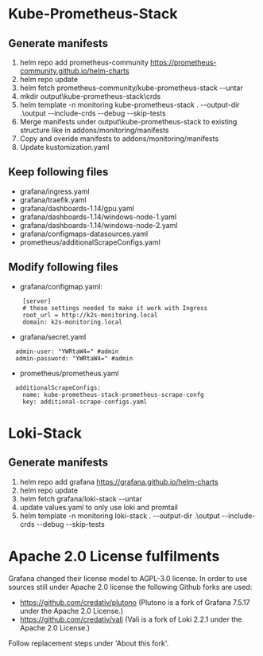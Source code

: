 <!--
SPDX-FileCopyrightText: © 2023 Siemens Healthcare GmbH

SPDX-License-Identifier: MIT
-->

# Kube-Prometheus-Stack
## Generate manifests
1. helm repo add prometheus-community https://prometheus-community.github.io/helm-charts
2. helm repo update
3. helm fetch prometheus-community/kube-prometheus-stack --untar
4. mkdir output\kube-prometheus-stack\crds
5. helm template -n monitoring kube-prometheus-stack . --output-dir .\output --include-crds --debug --skip-tests
6. Merge manifests under output\kube-prometheus-stack to existing structure like in addons/monitoring/manifests
7. Copy and overide manifests to addons/monitoring/manifests
8. Update kustomization.yaml

## Keep following files
- grafana/ingress.yaml
- grafana/traefik.yaml
- grafana/dashboards-1.14/gpu.yaml
- grafana/dashboards-1.14/windows-node-1.yaml
- grafana/dashboards-1.14/windows-node-2.yaml
- grafana/configmaps-datasources.yaml
- prometheus/additionalScrapeConfigs.yaml

## Modify following files
- grafana/configmap.yaml:

```
    [server]
    # these settings needed to make it work with Ingress
    root_url = http://k2s-monitoring.local
    domain: k2s-monitoring.local

```

- grafana/secret.yaml
```
  admin-user: "YWRtaW4=" #admin
  admin-password: "YWRtaW4=" #admin
```

- prometheus/prometheus.yaml

```
  additionalScrapeConfigs:
    name: kube-prometheus-stack-prometheus-scrape-confg
    key: additional-scrape-configs.yaml
```

# Loki-Stack 
## Generate manifests
1. helm repo add grafana https://grafana.github.io/helm-charts
2. helm repo update
3. helm fetch grafana/loki-stack --untar
4. update values.yaml to only use loki and promtail
5. helm template -n monitoring loki-stack . --output-dir .\output --include-crds --debug --skip-tests

# Apache 2.0 License fulfilments

Grafana changed their license model to AGPL-3.0 license. In order to use sources still under Apache 2.0 license the following Github forks are used:

- https://github.com/credativ/plutono (Plutono is a fork of Grafana 7.5.17 under the Apache 2.0 License.)
- https://github.com/credativ/vali (Vali is a fork of Loki 2.2.1 under the Apache 2.0 License.)

Follow replacement steps under 'About this fork'.